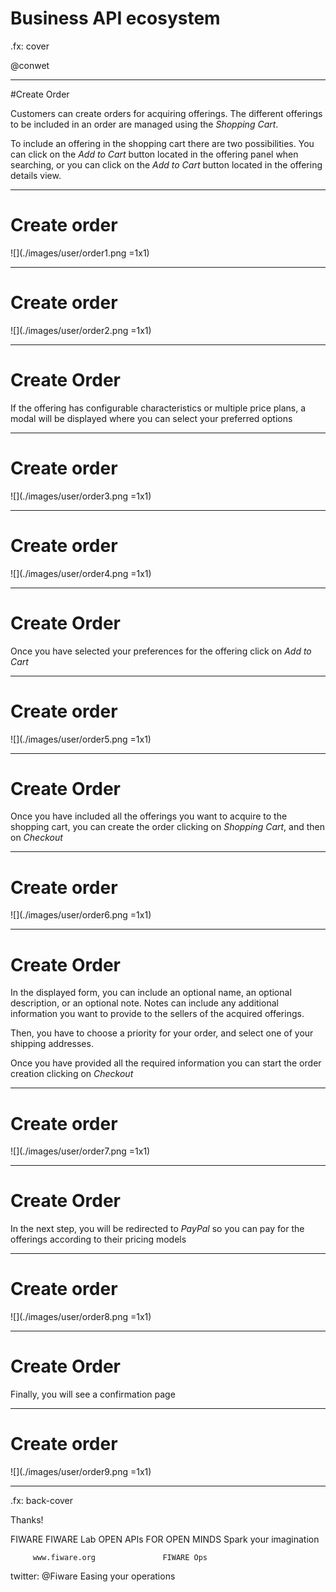 # Business API ecosystem

.fx: cover

@conwet

---
#Create Order

Customers can create orders for acquiring offerings. The different offerings to be included in an order are managed using the *Shopping Cart*.

To include an offering in the shopping cart there are two possibilities. You can
click on the *Add to Cart* button located in the offering panel when searching, or you can click on the *Add to Cart* button located in the offering details view.

---
# Create order

![](./images/user/order1.png =1x1)

---
# Create order

![](./images/user/order2.png =1x1)

---
# Create Order

If the offering has configurable characteristics or multiple price plans, a modal will be displayed where you can select your preferred options

---
# Create order

![](./images/user/order3.png =1x1)

---
# Create order

![](./images/user/order4.png =1x1)

---
# Create Order

Once you have selected your preferences for the offering click on *Add to Cart*

---
# Create order

![](./images/user/order5.png =1x1)

---
# Create Order

Once you have included all the offerings you want to acquire to the shopping cart, you can create the order clicking on *Shopping Cart*, and then on *Checkout*

---
# Create order

![](./images/user/order6.png =1x1)

---
# Create Order

In the displayed form, you can include an optional name, an optional description, or an optional note. Notes can include any additional information you want to provide to the sellers of the acquired offerings.

Then, you have to choose a priority for your order, and select one of your shipping addresses.

Once you have provided all the required information you can start the order creation clicking on *Checkout*

---
# Create order
![](./images/user/order7.png =1x1)

---
# Create Order

In the next step, you will be redirected to *PayPal* so you can pay for the offerings according to their pricing models

---
# Create order

![](./images/user/order8.png =1x1)

---
# Create Order

Finally, you will see a confirmation page

---
# Create order

![](./images/user/order9.png =1x1)

---

.fx: back-cover

Thanks!

FIWARE                                FIWARE Lab
OPEN APIs FOR OPEN MINDS              Spark your imagination

         www.fiware.org               FIWARE Ops
twitter: @Fiware                      Easing your operations
